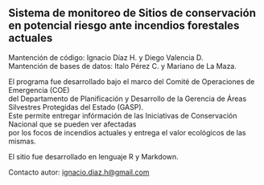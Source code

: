 ## Sistema de monitoreo de Sitios de conservación en potencial riesgo ante incendios forestales actuales

Mantención de código: Ignacio Díaz H. y Diego Valencia D.  
Mantención de bases de datos: Italo Pérez C. y Mariano de La Maza.  
  
El programa fue desarrollado bajo el marco del Comité de Operaciones de Emergencia (COE)  
del Departamento de Planificación y Desarrollo de la Gerencia de Áreas Silvestres Protegidas del Estado (GASP).  
Este permite entregar infórmación de las Iniciativas de Conservación Nacional que se pueden ver afectadas  
por los focos de incendios actuales y entrega el valor ecológicos de las mismas.  

El sitio fue desarrollado en lenguaje R y Markdown.  

Contacto autor: ignacio.diaz.h@gmail.com
